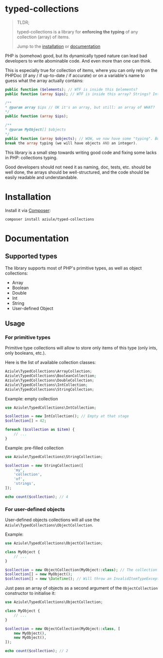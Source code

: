 # typed-collections

> TLDR;
>
> typed-collections is a library for **enforcing the typing** of any collection (array) of items.
>
> Jump to the [installation](#installation) or [documentation](#documentation)

PHP is (somehow) good, but its dynamically typed nature can lead bad developers to write abominable code. And even more than one can think.

This is especially true for collection of items, where you can only rely on the PHPDoc (if any / if up-to-date / if accurate) 
or on a variable's name to guess what the array actually contains:
```php
public function ($elements); // WTF is inside this $elements?
public function (array $ips); // WTF is inside this array? Strings? Ints? Objects? Is it an associative array? Jesus F*

/**
* @param array $ips // OK it's an array, but still: an array of WHAT?
*/
public function (array $ips);

/**
* @param MyObject[] $objects
*/
public function (array $objects); // WOW, we now have some "typing". But still, we can do $objects[] = 42, which will
break the array typing (we will have objects AND an integer).
```

This library is a small step towards writing good code and fixing some lacks in PHP: collections typing.

Good developers should not need it as naming, doc, tests, etc. should be well done, the arrays should be well-structured,
and the code should be easily readable and understandable.

# Installation

Install it via [Composer](https://getcomposer.org):
```
composer install aziule/typed-collections
```

# Documentation

## Supported types
The library supports most of PHP's primitive types, as well as object collections:
- Array
- Boolean
- Double
- Int
- String
- User-defined Object

## Usage

### For primitive types
Primitive type collections will allow to store only items of this type (only ints, only booleans, etc.).

Here is the list of available collection classes:
```php
Aziule\TypedCollections\ArrayCollection;
Aziule\TypedCollections\BooleanCollection;
Aziule\TypedCollections\DoubleCollection;
Aziule\TypedCollections\IntCollection;
Aziule\TypedCollections\StringCollection;
```

Example: empty collection
```php
use Aziule\TypedCollections\IntCollection;

$collection = new IntCollection(); // Empty at that stage
$collection[] = 42;

foreach ($collection as $item) {
    // ...
}
```

Example: pre-filled collection
```php
use Aziule\TypedCollections\StringCollection;

$collection = new StringCollection([
    'my',
    'collection',
    'of',
    'strings',
]);

echo count($collection); // 4
```

### For user-defined objects
User-defined objects collections will all use the `Aziule\TypedCollections\ObjectCollection`.

Example:
```php
use Aziule\TypedCollections\ObjectCollection;

class MyObject {
    // ...
}

$collection = new ObjectCollection(MyObject::class); // The collection is of type MyObject
$collection[] = new MyObject();
$collection[] = new \DateTime(); // Will throw an InvalidItemTypeException
```

Just pass an array of objects as a second argument of the `ObjectCollection` constructor to initialise it:
```php
use Aziule\TypedCollections\ObjectCollection;

class MyObject {
    // ...
}

$collection = new ObjectCollection(MyObject::class, [
    new MyObject(),
    new MyObject(),
]);

echo count($collection); // 2
```

